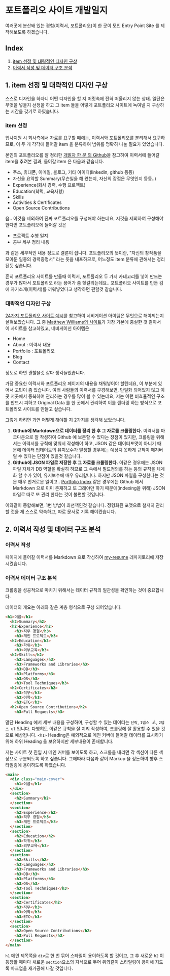 # 포트폴리오 사이트 개발일지
여러곳에 분산돼 있는 경험(이력서, 포트폴리오)이 한 곳이 모인 Entry Point Site 를 제작해보도록 하겠습니다.
## Index
  1. [item 선정 및 대략적인 디자인 구상](#1-item-선정-및-대략적인-디자인-구상)
  2. [이력서 작성 및 데이터 구조 분석](#2-이력서-작성-및-데이터-구조-분석)

## 1. item 선정 및 대략적인 디자인 구상

스스로 디자인을 하자니 어떤 디자인을 할 지 머릿속에 전혀 떠올리지 않는 상태. 일단은 무엇을 넣을지 선정을 하고 그 item 들을 어떻게 포트폴리오 사이트에 녹여낼 지 구상하는 시간을 갖기로 하였습니다.

### item 선정

입사지원 시 회사측에서 자료를 요구할 때에는, 이력서와 포트폴리오를 분리해서 요구하므로, 이 두 개 각각에 들어갈 item 을 분류하여 범위를 명확히 나눌 필요가 있었습니다.

본인의 포트폴리오를 잘 정리한 [개발자 한 분 의 Github](https://github.com/channprj/resume)을 참고하여 이력서에 들어갈 item을 추려본 결과, 들어갈 item 은 다음과 같습니다.

- 주소, 휴대폰, 이메일, 블로그, 기타 아이디(linkedin, github 등등)
- 자신을 요약할 Summary(무슨일을 해 왔는지, 자신의 강점은 무엇인지 등등..)
- Experience(회사 경력, 수행 프로젝트)
- Education(학력, 교육사항)
- Skills
- Activities & Certificates
- Open Source Contributions

음.. 이것을 제외하여 진짜 포트폴리오를 구성해야 하는데요, 저것을 제외하여 구성해야 한다면 포트폴리오에 들어갈 것은

- 프로젝트 수행 일지
- 공부 세부 정리 내용

과 같은 세부적인 내용 정도로 결론이 섭니다. 포트폴리오의 뜻이란, "자신의 창작품을 모아둔 일종의 경력증명서" 라는 뜻을 내포하므로, 어느정도 item 분류에 관해서는 정리된듯 싶습니다.

흔히 포트폴리오 사이트를 만들때 이력서, 포트폴리오 두 가지 카테고리를 넣어 만드는 경우가 많아서 포트폴리오 라는 용어가 좀 헷갈리는데요.. 포트폴리오 사이트를 만든 김에 자기소개(이력서)를 끼워넣었다고 생각하면 편할것 같습니다.

### 대략적인 디자인 구상

[24가지 포트폴리오 사이트 예시](https://www.mockplus.com/blog/post/web-developer-portfolio)를 참고하여 네비게이션 아이템은 무엇으로 해야되는지 살펴보았습니다. 그 중 [Matthew Williams의 사이트](http://findmatthew.com/)가 가장 기본에 충실한 것 같아서 이 사이트를 참고하였고, 네비게이션 아이템은

- Home
- About : 이력서 내용
- Portfolio : 포트폴리오
- Blog
- Contact

정도로 하면 괜찮을것 같다 생각들었습니다.

가장 중요한 이력서와 포트폴리오 페이지의 내용을 채워넣어야 할텐데요, 이 부분에 있어서 고민이 좀 있습니다. 여러 사람들의 이력서를 구경해보면, 단일화 되어있지 않고 이곳 저곳에서 중복하여 관리하는 경우를 많이 볼 수 있는데요, 저는 이런 비효율적인 구조를 반드시 피하고 Original Data 를 한 곳에서 관리하여 이를 렌더링 하는 방식으로 포트폴리오 사이트를 만들고 싶습니다.

그렇게 하려면 과연 어떻게 해야할 지 2가지를 생각해 보았습니다.

1. **Github에 Markdown으로 데이터를 정리 한 후 그 자료를 크롤링한다.** 이력서를 마크다운으로 잘 작성하여 Github 에 보존할 수 있다는 장점이 있지만, 크롤링을 위해서는 이력서를 규칙에 맞춰서 작성해야 하고, JSON 같은 데이터포맷이 아니기 때문에 데이터 업데이트의 유지보수가 발생할 경우에는 예상치 못하게 규칙이 깨져버릴 수 있다는 단점이 있을것 같습니다.
2. **Github에 JSON 파일로 저장한 후 그 자료를 크롤링한다.** 이같은 경우에는 JSON 파일 자체가 DB 역할을 확실히 하므로 그 속에서 필드정의를 하는 등의 규칙을 체계화 할 수가 있어, 유지보수에 매우 유리합니다. 하지만 JSON 파일을 구성한다는 것은 매우 번거로운 일이고.. [Portfolio Index](https://github.com/LimEunSeop/my-portfolio) 같은 경우에는 Github 에서 Markdown 으로 이미 존재하고 또 그래야만 하기 때문에(indexing을 위해) JSON 파일로 따로 또 관리 한다는 것이 불편할 것입니다.

이와같이 종합해보면, 1번 방법이 최선책인것 같습니다. 정형화된 포맷으로 철저히 관리할 것을 제 스스로 약속하고, 따로 문서로 기록 해야겠습니다.

## 2. 이력서 작성 및 데이터 구조 분석
### 이력서 작성
페이지에 들어갈 이력서를 Markdown 으로 작성하여 [my-resume](https://github.com/LimEunSeop/my-resume) 레파지토리에 저장시켰습니다.
### 이력서 데이터 구조 분석
크롤링을 성공적으로 마치기 위해서는 데이터 규칙의 일관성을 확인하는 것이 중요합니다.

데이터의 개요는 아래와 같은 계층 형식으로 구성 되어있습니다.
```html
<h1>이름</h1>
  <h2>Summary</h2>
  <h2>Experience</h2>
    <h3>직무 경험</h3>
    <h3>개인 프로젝트</h3>
  <h2>Education</h2>
    <h3>학위</h3>
    <h3>외부교육</h3>
  <h2>Skills</h2>
    <h3>Languages</h3>
    <h3>Frameworks and Libraries</h3>
    <h3>DB</h3>
    <h3>Platforms</h3>
    <h3>OS</h3>
    <h3>Tool Techniques</h3>
  <h2>Certificates</h2>
    <h3>직무</h3>
    <h3>어학</h3>
    <h3>ETC</h3>
  <h2>Open Source Contributions</h2>
    <h3>Pull Requests</h3>
```
말단 Heading 에서 세부 내용을 구성하며, 구성할 수 있는 데이터는 `단락`, `1뎁스 ul`, `2뎁스 ul` 입니다. 다행히도 이같은 규칙을 잘 지켜 작성하여, 크롤링에 잘 활용할 수 있을 것으로 예상됩니다. `<h1>` Heading은 예외적으로 메인 커버에 들어갈 데이터를 표시하기 위해 하위 Heading 을 보유하지만 세부내용이 존재합니다.

저는 사이트 첫 진입 시 메인 커버를 보이도록 하고, 스크롤을 내리면 각 섹션이 다른 색상으로 구분되도록 하고 싶습니다. 그에따라 다음과 같이 Markup 을 정돈하여 향후 스타일링에 용이하도록 하였습니다.

```html
<main>
  <div class="main-cover">
    <h1>이름</h1>
  </div>
  <section>
    <h2>Summary</h2>
  </section>
  <section>
    <h2>Experience</h2>
    <h3>직무 경험</h3>
    <h3>개인 프로젝트</h3>
  </section>
  <section>
    <h2>Education</h2>
    <h3>학위</h3>
    <h3>외부교육</h3>
  </section>
  <section>
    <h2>Skills</h2>
    <h3>Languages</h3>
    <h3>Frameworks and Libraries</h3>
    <h3>DB</h3>
    <h3>Platforms</h3>
    <h3>OS</h3>
    <h3>Tool Techniques</h3>
  </section>
  <section>
    <h2>Certificates</h2>
    <h3>직무</h3>
    <h3>어학</h3>
    <h3>ETC</h3>
  </section>
  <section>
    <h2>Open Source Contributions</h2>
    <h3>Pull Requests</h3>
  </section>
</main>
```
`h1` 메인 제목쪽을 `div`로 한 번 묶어 스타일이 용이하도록 할 것이고, 그 후 새로운 `h2` 이 등장할 때마다 새로운 `section`요소의 자식으로 두어 위와같이 스타일링이 용이해 지도록 마크업을 재가공해 나갈 것입니다.